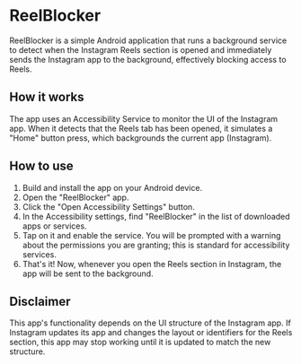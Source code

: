 # ReelBlocker

ReelBlocker is a simple Android application that runs a background service to detect when the Instagram Reels section is opened and immediately sends the Instagram app to the background, effectively blocking access to Reels.

## How it works

The app uses an Accessibility Service to monitor the UI of the Instagram app. When it detects that the Reels tab has been opened, it simulates a "Home" button press, which backgrounds the current app (Instagram).

## How to use

1.  Build and install the app on your Android device.
2.  Open the "ReelBlocker" app.
3.  Click the "Open Accessibility Settings" button.
4.  In the Accessibility settings, find "ReelBlocker" in the list of downloaded apps or services.
5.  Tap on it and enable the service. You will be prompted with a warning about the permissions you are granting; this is standard for accessibility services.
6.  That's it! Now, whenever you open the Reels section in Instagram, the app will be sent to the background.

## Disclaimer

This app's functionality depends on the UI structure of the Instagram app. If Instagram updates its app and changes the layout or identifiers for the Reels section, this app may stop working until it is updated to match the new structure.
